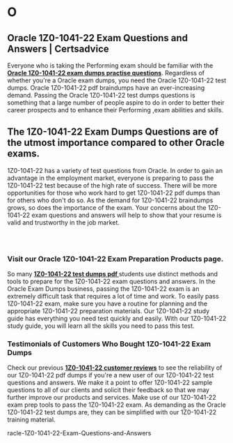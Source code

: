 # O<h2><strong>Oracle 1Z0-1041-22 Exam Questions and Answers | Certsadvice</strong></h2> <p>Everyone who is taking the Performing exam should be familiar with the <a href="http://www.certsadvice.com/oracle/1z0-1041-22-practice-questions"><strong>Oracle 1Z0-1041-22 exam dumps practise questions</strong></a>. Regardless of whether you&#39;re a Oracle exam dumps, you need the Oracle 1Z0-1041-22 test dumps. Oracle 1Z0-1041-22 pdf braindumps have an ever-increasing demand. Passing the Oracle 1Z0-1041-22 test dumps questions is something that a large number of people aspire to do in order to better their career prospects and to enhance their Performing ,exam abilities and skills.</p> <h2><strong>The 1Z0-1041-22 Exam Dumps Questions are of the utmost importance compared to other Oracle exams.</strong></h2> <p>1Z0-1041-22 has a variety of test questions from Oracle. In order to gain an advantage in the employment market, everyone is preparing to pass the 1Z0-1041-22 test because of the high rate of success. There will be more opportunities for those who work hard to get 1Z0-1041-22 pdf dumps than for others who don&#39;t do so. As the demand for 1Z0-1041-22 braindumps grows, so does the importance of the exam. Your concerns about the 1Z0-1041-22 exam questions and answers will help to show that your resume is valid and trustworthy in the job market.</p> <p><a href="http://www.certsadvice.com/oracle/1z0-1041-22-practice-questions" style="display: block; padding: 1em 0; text-align: center; "><img alt="" src="https://1.bp.blogspot.com/-RUOr8Wn-CRk/YUYAxC8kcHI/AAAAAAAAAnw/F7BbdI3tw8QDj5z8iX0vQAioQzKiUxduwCLcBGAsYHQ/s0/unnamed.jpg" /></a></p> <h3><strong>Visit our Oracle 1Z0-1041-22 Exam Preparation Products page.</strong></h3> <p>So many <a href="http://www.certsadvice.com/oracle/1z0-1041-22-practice-questions"><strong>1Z0-1041-22 test dumps pdf </strong></a>students use distinct methods and tools to prepare for the 1Z0-1041-22 exam questions and answers. In the Oracle Exam Dumps business, passing the 1Z0-1041-22 exam is an extremely difficult task that requires a lot of time and work. To easily pass 1Z0-1041-22 exam, make sure you have a routine for planning and the appropriate 1Z0-1041-22 preparation materials. Our 1Z0-1041-22 study guide has everything you need test quickly and easily. With our 1Z0-1041-22 study guide, you will learn all the skills you need to pass this test.</p> <h3><strong>Testimonials of Customers Who Bought 1Z0-1041-22 Exam Dumps</strong></h3> <p>Check our previous <a href="http://www.certsadvice.com/oracle/1z0-1041-22-practice-questions"><strong>1Z0-1041-22 customer reviews</strong></a> to see the reliability of our 1Z0-1041-22 pdf dumps if you&#39;re a new user of our 1Z0-1041-22 test questions and answers. We make it a point to offer 1Z0-1041-22 sample questions to all of our clients and solicit their feedback so that we may further improve our products and services. Make use of our 1Z0-1041-22 exam prep tools to pass the 1Z0-1041-22 exam. As demanding as the Oracle 1Z0-1041-22 test dumps are, they can be simplified with our 1Z0-1041-22 training material.</p>racle-1Z0-1041-22-Exam-Questions-and-Answers
